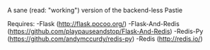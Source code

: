 A sane (read: "working") version of the backend-less Pastie


Requires:
  -Flask (http://flask.pocoo.org/)
  -Flask-And-Redis (https://github.com/playpauseandstop/Flask-And-Redis)
  -Redis-Py (https://github.com/andymccurdy/redis-py)
  -Redis (http://redis.io/)